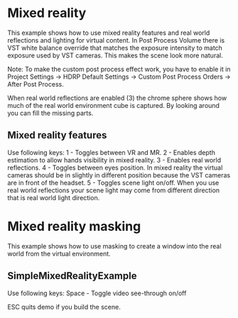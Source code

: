 # Mixed reality

This example shows how to use mixed reality features and real world reflections and lighting for virtual content.
In Post Process Volume there is VST white balance override that matches the exposure intensity to match exposure used by VST cameras. This makes the scene look more natural.

Note: To make the custom post process effect work, you have to enable it in Project Settings -> HDRP Default Settings -> Custom Post Process Orders -> After Post Process.

When real world reflections are enabled (3) the chrome sphere shows how much of the real world environment cube is captured. By looking around you can fill the missing parts.

## Mixed reality features

Use following keys:
1 - Toggles between VR and MR.
2 - Enables depth estimation to allow hands visibility in mixed reality.
3 - Enables real world reflections.
4 - Toggles between eyes position. In mixed reality the virtual cameras should be in slightly in different position because the VST cameras are in front of the headset.
5 - Toggles scene light on/off. When you use real world reflections your scene light may come from different direction that is real world light direction.


# Mixed reality masking

This example shows how to use masking to create a window into the real world from the virtual environment.

## SimpleMixedRealityExample

Use following keys:
Space - Toggle video see-through on/off


ESC quits demo if you build the scene.